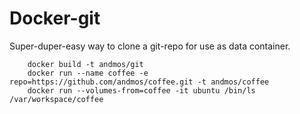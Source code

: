 Docker-git
===
Super-duper-easy way to clone a git-repo for use as data container.

        docker build -t andmos/git
        docker run --name coffee -e repo=https://github.com/andmos/coffee.git -t andmos/coffee
        docker run --volumes-from=coffee -it ubuntu /bin/ls /var/workspace/coffee
